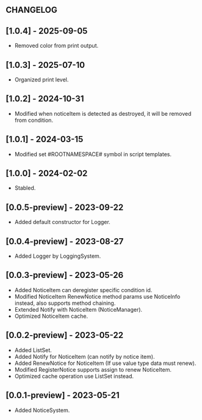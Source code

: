 ## CHANGELOG

## [1.0.4] - 2025-09-05
- Removed color from print output.

## [1.0.3] - 2025-07-10
- Organized print level.

## [1.0.2] - 2024-10-31
- Modified when noticeItem is detected as destroyed, it will be removed from condition.

## [1.0.1] - 2024-03-15
- Modified set #ROOTNAMESPACE# symbol in script templates.

## [1.0.0] - 2024-02-02
- Stabled.

## [0.0.5-preview] - 2023-09-22
- Added default constructor for Logger.

## [0.0.4-preview] - 2023-08-27
- Added Logger by LoggingSystem.

## [0.0.3-preview] - 2023-05-26
- Added NoticeItem can deregister specific condition id.
- Modified NoticeItem RenewNotice method params use NoticeInfo instead, also supports method chaining.
- Extended Notify with NoticeItem (NoticeManager).
- Optimized NoticeItem cache.

## [0.0.2-preview] - 2023-05-22
- Added ListSet.
- Added Notify for NoticeItem (can notify by notice item).
- Added RenewNotice for NoticeItem (If use value type data must renew).
- Modified RegisterNotice supports assign to renew NoticeItem.
- Optimized cache operation use ListSet instead.

## [0.0.1-preview] - 2023-05-21
- Added NoticeSystem.